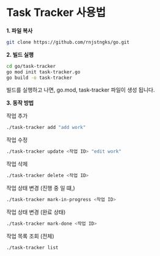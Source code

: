 # Task Tracker 사용법

**1. 파일 복사**
```sh
git clone https://github.com/rnjstngks/go.git
```

**2. 빌드 실행**
```sh
cd go/task-tracker
go mod init task-tracker.go
go build -o task-tracker
```

빌드를 실행하고 나면, go.mod, task-tracker 파일이 생성 됩니다.

**3. 동작 방법**

작업 추가
```sh
./task-tracker add "add work"
```

작업 수정
```sh
./task-tracker update <작업 ID> "edit work"
```

작업 삭제
```sh
./task-tracker delete <작업 ID>
```

작업 상태 변경 (진행 중 일 떄,)
```sh
./task-tracker mark-in-progress <작업 ID>
```

작업 상태 변경 (완료 상태)
```sh
./task-tracker mark-done <작업 ID>
```

작업 목록 조회 (전체)
```sh
./task-tracker list
```